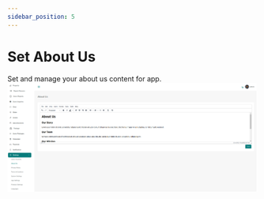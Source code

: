 ```yaml
---
sidebar_position: 5
---
```


# Set About Us

Set and manage your about us content for app.
![About Us](/images/panel/about_us.png)
